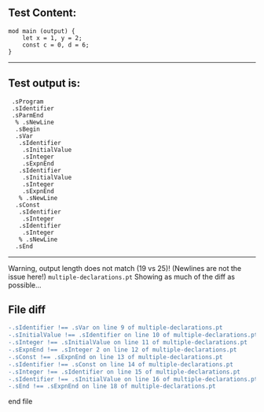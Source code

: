 
Test Content: 
-------------------------
```
mod main (output) {
    let x = 1, y = 2;
    const c = 0, d = 6;
}
```
------------------------
Test output is: 
-------------------------
```
 .sProgram
 .sIdentifier
 .sParmEnd
  % .sNewLine
  .sBegin
  .sVar
   .sIdentifier
    .sInitialValue
    .sInteger
    .sExpnEnd
   .sIdentifier
    .sInitialValue
    .sInteger
    .sExpnEnd
   % .sNewLine
  .sConst
   .sIdentifier
    .sInteger
   .sIdentifier
    .sInteger
   % .sNewLine
  .sEnd

```
------------------------
Warning, output length does not match (19 vs 25)!  (Newlines are not the issue here!) `multiple-declarations.pt`
Showing as much of the diff as possible...

File diff
-------------------------
```diff
-.sIdentifier !== .sVar on line 9 of multiple-declarations.pt
-.sInitialValue !== .sIdentifier on line 10 of multiple-declarations.pt
-.sInteger !== .sInitialValue on line 11 of multiple-declarations.pt
-.sExpnEnd !== .sInteger 2 on line 12 of multiple-declarations.pt
-.sConst !== .sExpnEnd on line 13 of multiple-declarations.pt
-.sIdentifier !== .sConst on line 14 of multiple-declarations.pt
-.sInteger !== .sIdentifier on line 15 of multiple-declarations.pt
-.sIdentifier !== .sInitialValue on line 16 of multiple-declarations.pt
-.sEnd !== .sExpnEnd on line 18 of multiple-declarations.pt

```
end file
